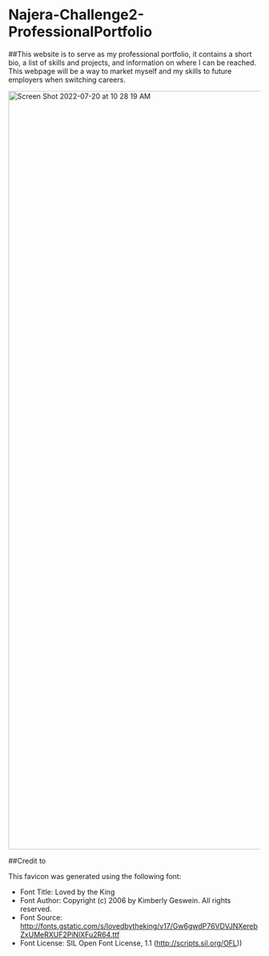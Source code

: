 # Najera-Challenge2-ProfessionalPortfolio

##This website is to serve as my professional portfolio, it contains a short bio, a list of skills and projects, and information on where I can be reached.
  This webpage will be a way to market myself and  my skills to future employers when switching careers.
  
  
  <img width="1512" alt="Screen Shot 2022-07-20 at 10 28 19 AM" src="https://user-images.githubusercontent.com/107084291/180022261-2fd96720-9550-46fd-8d62-bf83478129f5.png">

  
  ##Credit to
  
  This favicon was generated using the following font:

- Font Title: Loved by the King
- Font Author: Copyright (c) 2006 by Kimberly Geswein. All rights reserved.
- Font Source: http://fonts.gstatic.com/s/lovedbytheking/v17/Gw6gwdP76VDVJNXerebZxUMeRXUF2PiNlXFu2R64.ttf
- Font License: SIL Open Font License, 1.1 (http://scripts.sil.org/OFL))
